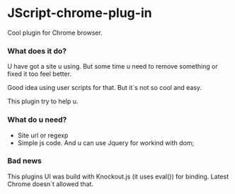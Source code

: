 JScript-chrome-plug-in
======================

Cool plugin for Chrome browser.

### What does it do?

U have got a site u using. But some time u need to remove something or fixed it too feel better. 

Good idea using user scripts for that. But it`s not so cool and easy.

This plugin try to help u. 

### What do u need?

* Site url or regexp
* Simple js code. And u can use Jquery for workind with dom;

### Bad news

This plugins UI was build with Knockout.js (it uses eval()) for binding. Latest Chrome doesn`t allowed that. 
